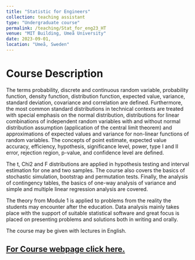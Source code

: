 ```yaml
---
title: "Statistic for Engineers"
collection: teaching assistant
type: "Undergraduate course"
permalink: /teaching/Stat_for_eng23_HT
venue: "MIT Building, Umeå University"
date: 2023-09-01,
location: "Umeå, Sweden"
---
```


Course Description
======

The terms probability, discrete and continuous random variable, probability function, density function, distribution function, expected value, variance, standard deviation, covariance and correlation are defined. Furthermore, the most common standard distributions in technical contexts are treated with special emphasis on the normal distribution, distributions for linear combinations of independent random variables with and without normal distribution assumption (application of the central limit theorem) and approximations of expected values ​​and variance for non-linear functions of random variables. The concepts of point estimate, expected value accuracy, efficiency, hypothesis, significance level, power, type I and II error, rejection region, p-value, and confidence level are defined.

The t, Chi2 and F distributions are applied in hypothesis testing and interval estimation for one and two samples. The course also covers the basics of stochastic simulation, bootstrap and permutation tests. Finally, the analysis of contingency tables, the basics of one-way analysis of variance and simple and multiple linear regression analysis are covered.

The theory from Module 1 is applied to problems from the reality the students may encounter after the education. Data analysis mainly takes place with the support of suitable statistical software and great focus is placed on presenting problems and solutions both in writing and orally. 

The course may be given with lectures in English.

## [For Course webpage click here.](https://www.umu.se/utbildning/kurser/statistik-for-teknologer/)


